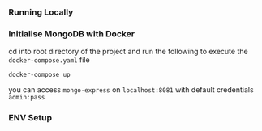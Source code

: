 ### Running Locally

### Initialise MongoDB with Docker

cd into root directory of the project and run the following to execute the `docker-compose.yaml` file
```
docker-compose up
```
you can access `mongo-express` on `localhost:8081` with default credentials `admin:pass`

### ENV Setup
